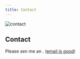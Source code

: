 ```yaml
---
title: Contact
---
```


<img class="hero" src="/img/contact.png" alt="contact"/> 

## Contact

Please sen me an <script>document.write('<a href="mailto:'+'e'+'m'+'a'+'i'+'l'+'@'+'c'+'a'+'r'+'l'+'o'+'s'+'r'+'o'+'d'+'r'+'i'+'g'+'o'+'.'+'c'+'o'+'m'+'">email</a>');</script>. ([email is good](https://email-is-good.com/))
